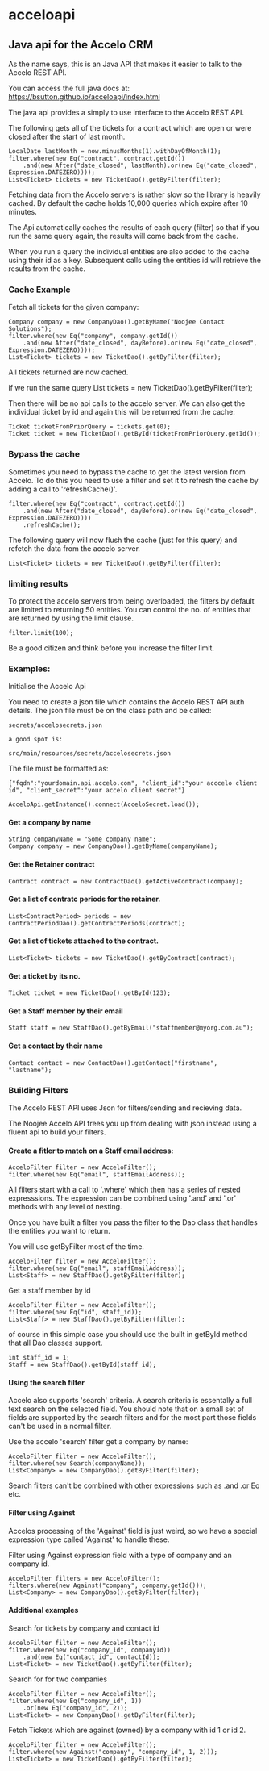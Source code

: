 # acceloapi
## Java api for the Accelo CRM

As the name says, this is an Java API that makes it easier to talk to the Accelo REST API.

You can access the full java docs at: https://bsutton.github.io/acceloapi/index.html

The java api provides a simply to use interface to the Accelo REST API.

The following gets all of the tickets for a contract which are open or were closed after the start of last month.
	
	LocalDate lastMonth = now.minusMonths(1).withDayOfMonth(1);
	filter.where(new Eq("contract", contract.getId())
		.and(new After("date_closed", lastMonth).or(new Eq("date_closed", Expression.DATEZERO))));
	List<Ticket> tickets = new TicketDao().getByFilter(filter);

Fetching data from the Accelo servers is rather slow so the library is heavily cached.
By default the cache holds 10,000 queries which expire after 10 minutes.

The Api automatically caches the results of each query (filter) so that if you run the same query again, the results will come back from the cache.

When you run a query the individual entities are also added to the cache using their id as a key. Subsequent calls using the entities id will retrieve the results from the cache. 	

### Cache Example

Fetch all tickets for the given company:

	Company company = new CompanyDao().getByName("Noojee Contact Solutions");
	filter.where(new Eq("company", company.getId())
		.and(new After("date_closed", dayBefore).or(new Eq("date_closed", Expression.DATEZERO))));
	List<Ticket> tickets = new TicketDao().getByFilter(filter);

All tickets returned are now cached.

if we run the same query
	List<Ticket> tickets = new TicketDao().getByFilter(filter);

Then there will be no api calls to the accelo server.
We can also get the individual ticket by id and again this will be returned from the cache:

	Ticket ticketFromPriorQuery = tickets.get(0);
	Ticket ticket = new TicketDao().getById(ticketFromPriorQuery.getId());

### Bypass the cache
Sometimes you need to bypass the cache to get the latest version from Accelo.
To do this you need to use a filter and set it to refresh the cache by adding a call to 'refreshCache()'.

	filter.where(new Eq("contract", contract.getId())
		.and(new After("date_closed", dayBefore).or(new Eq("date_closed", Expression.DATEZERO))))
		.refreshCache();

The following query will now flush the cache (just for this query) and refetch the data from the accelo server.

	List<Ticket> tickets = new TicketDao().getByFilter(filter);

### limiting results
To protect the accelo servers from being overloaded, the filters by default are limited to returning 50 entities.
You can control the no. of entities that are returned by using the limit clause.

	filter.limit(100);

Be a good citizen and think before you increase the filter limit.

### Examples:

Initialise the Accelo Api

You need to create a json file which contains the Accelo REST API auth details. The json file must be on the class path and be called:

	secrets/accelosecrets.json
	
	a good spot is:
	
	src/main/resources/secrets/accelosecrets.json
	
The file must be formatted as:

	{"fqdn":"yourdomain.api.accelo.com", "client_id":"your acccelo client id", "client_secret":"your accelo client secret"}

	AcceloApi.getInstance().connect(AcceloSecret.load());

#### Get a company by name

    String companyName = "Some company name";
    Company company = new CompanyDao().getByName(companyName);

#### Get the Retainer contract

    Contract contract = new ContractDao().getActiveContract(company);

#### Get a list of contratc periods for the retainer.

    List<ContractPeriod> periods = new ContractPeriodDao().getContractPeriods(contract);

#### Get a list of tickets attached to the contract.

    List<Ticket> tickets = new TicketDao().getByContract(contract);

#### Get a ticket by its no.

    Ticket ticket = new TicketDao().getById(123);

#### Get a Staff member by their email

    Staff staff = new StaffDao().getByEmail("staffmember@myorg.com.au");

#### Get a contact by their name

    Contact contact = new ContactDao().getContact("firstname", "lastname");

### Building Filters

The Accelo REST API uses Json for filters/sending and recieving data. 

The Noojee Accelo API frees you up from dealing with json instead using a fluent api to build your filters.

#### Create a fitler to match on a Staff email address:

	AcceloFilter filter = new AcceloFilter();
	filter.where(new Eq("email", staffEmailAddress));

All filters start with a call to '.where' which then has a series of nested expresssions.
The expression can be combined using '.and' and '.or' methods with any level of nesting.

Once you have built a filter you pass the filter to the Dao class that handles the entities you want to return.

You will use getByFilter most of the time.

	AcceloFilter filter = new AcceloFilter();
	filter.where(new Eq("email", staffEmailAddress));
	List<Staff> = new StaffDao().getByFilter(filter);

Get a staff member by id

	AcceloFilter filter = new AcceloFilter();
	filter.where(new Eq("id", staff_id));
	List<Staff> = new StaffDao().getByFilter(filter);
	
of course in this simple case you should use the built in getById method that all Dao classes support.
	
	int staff_id = 1;
	Staff = new StaffDao().getById(staff_id);

#### Using the search filter

Accelo also supports 'search' criteria. A search criteria is essentally a full text search on the selected field.
You should note that on a small set of fields are supported by the search filters and for the most part those fields
can't be used in a normal filter.

Use the accelo 'search' filter get a company by name:

	AcceloFilter filter = new AcceloFilter();
	filter.where(new Search(companyName));
	List<Company> = new CompanyDao().getByFilter(filter);
	
Search filters can't be combined with other expressions such as .and .or Eq etc.

#### Filter using Against

Accelos processing of the 'Against' field is just weird, so we have a special expression type called 'Against' to handle these.

Filter using Against expression field with a type of company and an company id.

	AcceloFilter filters = new AcceloFilter();
	filters.where(new Against("company", company.getId()));
	List<Company> = new CompanyDao().getByFilter(filter);

#### Additional examples
Search for tickets by company and contact id

	AcceloFilter filter = new AcceloFilter();
	filter.where(new Eq("company_id", companyId))
		.and(new Eq("contact_id", contactId));
	List<Ticket> = new TicketDao().getByFilter(filter);

Search for for two companies 

	AcceloFilter filter = new AcceloFilter();
	filter.where(new Eq("company_id", 1))
		.or(new Eq("company_id", 2));
	List<Ticket> = new CompanyDao().getByFilter(filter);
	
	
Fetch Tickets which are against (owned) by a company with id 1 or id 2.

	AcceloFilter filter = new AcceloFilter();
	filter.where(new Against("company", "company_id", 1, 2)));
	List<Ticket> = new TicketDao().getByFilter(filter);   
